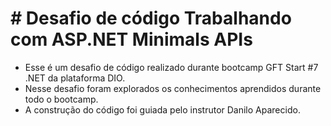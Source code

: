 # # Desafio de código Trabalhando com ASP.NET Minimals APIs 

* Esse é um desafio de código realizado durante bootcamp GFT Start #7 .NET da plataforma DIO.
* Nesse desafio foram explorados os conhecimentos aprendidos durante todo o bootcamp.
* A construção do código foi guiada pelo instrutor Danilo Aparecido.
